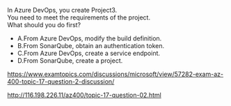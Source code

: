 In Azure DevOps, you create Project3.<br/>You need to meet the requirements of the project.<br/>What should you do first?<br/><ul><li class="multi-choice-item"><span class="multi-choice-letter" data-choice-letter="A">A.</span>From Azure DevOps, modify the build definition.</li><li class="multi-choice-item"><span class="multi-choice-letter" data-choice-letter="B">B.</span>From SonarQube, obtain an authentication token.</li><li class="multi-choice-item correct-hidden"><span class="multi-choice-letter" data-choice-letter="C">C.</span>From Azure DevOps, create a service endpoint.</li><li class="multi-choice-item"><span class="multi-choice-letter" data-choice-letter="D">D.</span>From SonarQube, create a project.</li></ul><p><a href="https://www.examtopics.com/discussions/microsoft/view/57282-exam-az-400-topic-17-question-2-discussion/">https://www.examtopics.com/discussions/microsoft/view/57282-exam-az-400-topic-17-question-2-discussion/</a></p><p><a href="http://116.198.226.11/az400/topic-17-question-02.html">http://116.198.226.11/az400/topic-17-question-02.html</a></p><script src="https://giscus.app/client.js"                    data-repo="azsamples/az204"                    data-repo-id="R_kgDOMRXzDQ"                    data-category="General"                    data-category-id="DIC_kwDOMRXzDc4Cgi27"                    data-mapping="pathname"                    data-strict="0"                    data-reactions-enabled="0"                    data-emit-metadata="0"                    data-input-position="bottom"                    data-theme="preferred_color_scheme"                    data-lang="en"                    crossorigin="anonymous"                    async>                    </script>